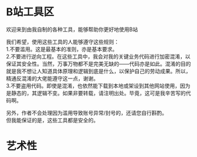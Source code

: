 # B站工具区
欢迎来到由我自制的各种工具，能够帮助你更好地使用B站<br>

我们希望，使用这些工具的人能够遵守这些规则：<br>
1.不要滥用。这是最基本的准则，亦是基本要求。<br>
2.不要进行逆向工程。在这些工具中，我会对我的关键业务代码进行加密混淆，以保证其安全性。当然，万事万物都不是完美无缺的——代码亦是如此。混淆的目的就是我不想让人知道具体原理和逻辑到底是什么，以保护自己的劳动成果。所以，精通反混淆的大佬能遵守这一点，谢谢。<br>
3.不要盗用代码。即使是混淆，也依然能下载到本地或架设到其他网站使用，因为是静态的，其逻辑不变。如果非要转载，请注明出处。毕竟，这可是我辛苦写的代码啊。

另外，作者不会处理因为滥用导致账号异常/封号的，还请您自行斟酌。<br>
但我能保证的是，这些工具都是安全的。

# 艺术性
